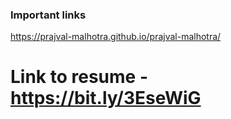 ### Important links

https://prajval-malhotra.github.io/prajval-malhotra/
# Link to resume - https://bit.ly/3EseWiG
